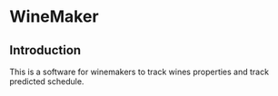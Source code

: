 # WineMaker
## Introduction
This is a software for winemakers to track wines properties and track predicted schedule.
